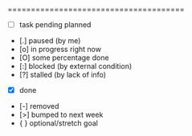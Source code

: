 
======================================
- [ ] task pending planned
- [.] paused (by me)
- [o] in progress right now 
- [O] some percentage done 
- [:] blocked (by external condition)
- [?] stalled (by lack of info) 
- [X] done
- [-] removed
- [>] bumped to next week
- { } optional/stretch goal
